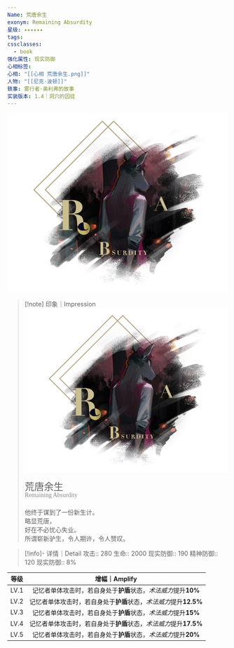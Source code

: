 ```yaml
---
Name: 荒唐余生
exonym: Remaining Absurdity
星级: ✦✦✦✦✦✦
tags: 
cssclasses:
  - book
强化属性: 现实防御
心相标签: 
心相: "[[心相 荒唐余生.png]]"
人物: "[[尼克·波顿]]"
轶事: 雾行者·奥利弗的故事
实装版本: 1.4｜洞穴的囚徒
---
```

![cover](assets/荒唐余生｜Remaining%20Absurdity.assets/心相%20荒唐余生.png)

> [!note] 印象｜Impression
> ![心相 荒唐余生|inlL|300](assets/荒唐余生｜Remaining%20Absurdity.assets/心相%20荒唐余生.png)
> <p style="font-family: '家族宋', sans-serif; font-size: 22px; line-height: 0.75; text-indent: 0;">荒唐余生<br><span style="font-family: serif; font-size: 14px; color: #888888;">Remaining Absurdity</span></p>
> 
> 他终于谋到了一份新生计。  
> 略显荒唐，  
> 好在不必忧心失业。  
> 所谓崭新驴生，令人期许，令人赞叹。

> [!info]- 详情｜Detail
> 攻击:: 280
> 生命:: 2000
> 现实防御:: 190
> 精神防御:: 120
> 现实防御:: 8%

| 等级 |                        增幅｜Amplify                         |
| :--: | :----------------------------------------------------------: |
| LV.1 | 记忆者单体攻击时，若自身处于**护盾**状态，*术法威力*提升**10%** |
| LV.2 | 记忆者单体攻击时，若自身处于**护盾**状态，*术法威力*提升**12.5%** |
| LV.3 | 记忆者单体攻击时，若自身处于**护盾**状态，*术法威力*提升**15%** |
| LV.4 | 记忆者单体攻击时，若自身处于**护盾**状态，*术法威力*提升**17.5%** |
| LV.5 | 记忆者单体攻击时，若自身处于**护盾**状态，*术法威力*提升**20%** |
